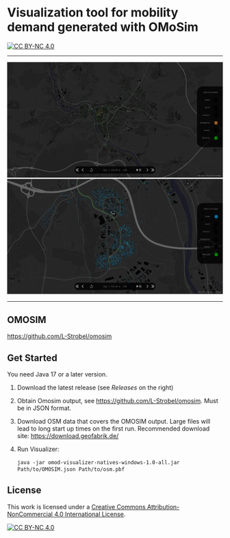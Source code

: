 # Visualization tool for mobility demand generated with OMoSim

[![CC BY-NC 4.0][cc-by-nc-shield]][cc-by-nc]

---

<p align="center">
   <img src="doc/images/omosim_vis_far.png" width="1000" alt="Omosim Visualization Würzburg Far"/>
   <img src="doc/images/omosim_vis_close.png" width="1000" alt="Omosim Visualization Würzburg Close"/>
</p>

---

## OMOSIM

https://github.com/L-Strobel/omosim

## Get Started

You need Java 17 or a later version.

1. Download the latest release (see *Releases* on the right)
2. Obtain Omosim output, see https://github.com/L-Strobel/omosim. Must be in JSON format.
3. Download OSM data that covers the OMOSIM output. Large files will lead to long start up times on the first run. Recommended download site: https://download.geofabrik.de/
4. Run Visualizer:

   ```
   java -jar omod-visualizer-natives-windows-1.0-all.jar Path/to/OMOSIM.json Path/to/osm.pbf 
   ```

## License

This work is licensed under a
[Creative Commons Attribution-NonCommercial 4.0 International License][cc-by-nc].

[![CC BY-NC 4.0][cc-by-nc-image]][cc-by-nc]

[cc-by-nc]: https://creativecommons.org/licenses/by-nc/4.0/
[cc-by-nc-image]: https://licensebuttons.net/l/by-nc/4.0/88x31.png
[cc-by-nc-shield]: https://img.shields.io/badge/License-CC%20BY--NC%204.0-lightgrey.svg